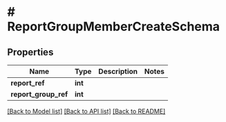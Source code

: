 # # ReportGroupMemberCreateSchema

## Properties

Name | Type | Description | Notes
------------ | ------------- | ------------- | -------------
**report_ref** | **int** |  |
**report_group_ref** | **int** |  |

[[Back to Model list]](../../README.md#models) [[Back to API list]](../../README.md#endpoints) [[Back to README]](../../README.md)

